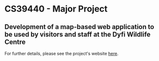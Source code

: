 # CS39440 - Major Project

## Development of a map-based web application to be used by visitors and staff at the Dyfi Wildlife Centre

For further details, please see the project's website [here](https://www.michaelmale.com/cs39440.html).


